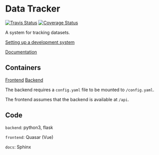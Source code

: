 # Data Tracker
[![Travis Status][travis-badge]][travis-link]
[![Coverage Status][codecov-badge]][codecov-link]

A system for tracking datasets.

[Setting up a development system](https://scilifelabdatacentre.github.io/Data-Tracker/development.quick_environment.html)

[Documentation](https://scilifelabdatacentre.github.io/Data-Tracker/)


## Containers
[Frontend](https://hub.docker.com/repository/docker/scilifelabdatacentre/data-tracker-frontend)
[Backend](https://hub.docker.com/repository/docker/scilifelabdatacentre/data-tracker-backend)

The backend requires a `config.yaml` file to be mounted to `/config.yaml`.

The frontend assumes that the backend is available at `/api`.


## Code

`backend`: python3, flask

`frontend`: Quasar (Vue)

`docs`: Sphinx


[travis-badge]: https://api.travis-ci.com/ScilifelabDataCentre/Data-Tracker.svg?branch=develop
[travis-link]: https://travis-ci.com/ScilifelabDataCentre/Data-Tracker

[codecov-badge]: https://codecov.io/gh/ScilifelabDataCentre/Data-Tracker/branch/develop/graph/badge.svg
[codecov-link]: https://codecov.io/gh/ScilifelabDataCentre/Data-Tracker
